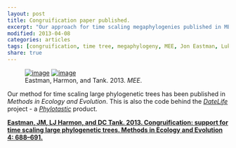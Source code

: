 ```yaml
---
layout: post
title: Congruification paper published.
excerpt: "Our approach for time scaling megaphylogenies published in MEE this week."
modified: 2013-04-08
categories: articles
tags: [congruification, time tree, megaphylogeny, MEE, Jon Eastman, Luke Harmon]
share: true
---
```

<figure class="half">
	<a href="{{ site.url }}/images/MEE.jpg"><img src="{{ site.url }}/images/MEE.jpg" alt="image"></a>
	<a href="{{ site.url }}/images/congruification.jpg"><img src="{{ site.url }}/images/congruification.jpg" alt="image"></a>
	<figcaption>Eastman, Harmon, and Tank. 2013. <i>MEE</i>.</figcaption>
</figure>

Our method for time scaling large phylogenetic trees has been published in <i>Methods in Ecology and Evolution</i>. This is also the code behind the [*DateLife*](http://datelife.org) project - a [*Phylotastic*](http://phylotastic.org) product.  

[**Eastman, JM, LJ Harmon, and DC Tank. 2013. Congruification: support for time scaling large phylogenetic trees. Methods in Ecology and Evolution 4: 688–691.**](http://onlinelibrary.wiley.com/doi/10.1111/2041-210X.12051/abstract)
